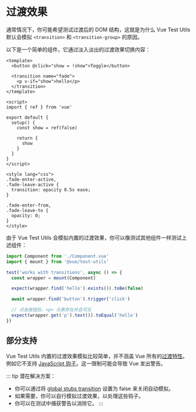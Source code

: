 # 过渡效果

通常情况下，你可能希望测试过渡后的 DOM 结构，这就是为什么 Vue Test Utils 默认会模拟 `<transition>` 和 `<transition-group>` 的原因。

以下是一个简单的组件，它通过淡入淡出的过渡效果切换内容：

```vue
<template>
  <button @click="show = !show">Toggle</button>

  <transition name="fade">
    <p v-if="show">hello</p>
  </transition>
</template>

<script>
import { ref } from 'vue'

export default {
  setup() {
    const show = ref(false)

    return {
      show
    }
  }
}
</script>

<style lang="css">
.fade-enter-active,
.fade-leave-active {
  transition: opacity 0.5s ease;
}

.fade-enter-from,
.fade-leave-to {
  opacity: 0;
}
</style>
```

由于 Vue Test Utils 会模拟内置的过渡效果，你可以像测试其他组件一样测试上述组件：

```js
import Component from './Component.vue'
import { mount } from '@vue/test-utils'

test('works with transitions', async () => {
  const wrapper = mount(Component)

  expect(wrapper.find('hello').exists()).toBe(false)

  await wrapper.find('button').trigger('click')

  // 点击按钮后，<p> 元素存在并且可见
  expect(wrapper.get('p').text()).toEqual('hello')
})
```

## 部分支持

Vue Test Utils 内置的过渡效果模拟比较简单，并不涵盖 Vue 所有的[过渡特性](https://vuejs.org/guide/built-ins/transition)。例如它不支持 [JavaScript 钩子](https://vuejs.org/guide/built-ins/transition#javascript-hooks)。这一限制可能会导致 Vue 发出警告。

::: tip
潜在解决方案：
- 你可以通过将 [global stubs transition](../../api/#global-stubs) 设置为 false 来关闭自动模拟。
- 如果需要，你可以自行模拟过渡效果，以处理这些钩子。
- 你可以在测试中捕获警告以消除它。
:::
